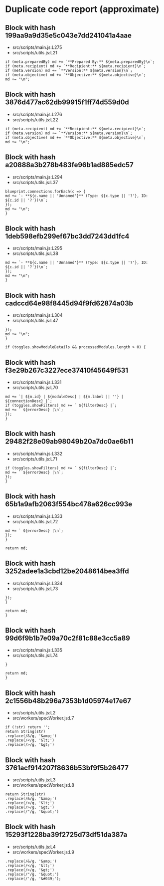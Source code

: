 # Duplicate code report (approximate)

## Block with hash 199aa9a9d35e5c043e7dd241041a4aae
- src/scripts/main.js:L275
- src/scripts/utils.js:L21
```
if (meta.preparedBy) md += `**Prepared By:** ${meta.preparedBy}\n`;
if (meta.recipient) md += `**Recipient:** ${meta.recipient}\n`;
if (meta.version) md += `**Version:** ${meta.version}\n`;
if (meta.objective) md += `**Objective:** ${meta.objective}\n`;
md += "\n";
```

## Block with hash 3876d477ac62db99915f1ff74d559d0d
- src/scripts/main.js:L276
- src/scripts/utils.js:L22
```
if (meta.recipient) md += `**Recipient:** ${meta.recipient}\n`;
if (meta.version) md += `**Version:** ${meta.version}\n`;
if (meta.objective) md += `**Objective:** ${meta.objective}\n`;
md += "\n";

```

## Block with hash a20888a3b278b483fe96b1ad885edc57
- src/scripts/main.js:L294
- src/scripts/utils.js:L37
```
blueprint.connections.forEach(c => {
md += `- **${c.name || 'Unnamed'}** (Type: ${c.type || '?'}, ID: ${c.id || '?'})\n`;
});
md += "\n";
}
```

## Block with hash 1deb598efb299ef67bc3dd7243dd1fc4
- src/scripts/main.js:L295
- src/scripts/utils.js:L38
```
md += `- **${c.name || 'Unnamed'}** (Type: ${c.type || '?'}, ID: ${c.id || '?'})\n`;
});
md += "\n";
}

```

## Block with hash cadccd64e98f8445d94f9fd62874a03b
- src/scripts/main.js:L304
- src/scripts/utils.js:L47
```
});
md += "\n";
}

if (toggles.showModuleDetails && processedModules.length > 0) {
```

## Block with hash f3e29b267c3227ece37410f45649f531
- src/scripts/main.js:L331
- src/scripts/utils.js:L70
```
md += `| ${m.id} | ${moduleDesc} | ${m.label || ''} | ${connectionDesc} |`;
if (toggles.showFilters) md += ` ${filterDesc} |`;
md += ` ${errorDesc} |\n`;
});
}
```

## Block with hash 29482f28e09ab98049b20a7dc0ae6b11
- src/scripts/main.js:L332
- src/scripts/utils.js:L71
```
if (toggles.showFilters) md += ` ${filterDesc} |`;
md += ` ${errorDesc} |\n`;
});
}

```

## Block with hash 65b1a9afb2063f554bc478a626cc993e
- src/scripts/main.js:L333
- src/scripts/utils.js:L72
```
md += ` ${errorDesc} |\n`;
});
}

return md;
```

## Block with hash 3252adee1a3cbd12be2048614bea3ffd
- src/scripts/main.js:L334
- src/scripts/utils.js:L73
```
});
}

return md;
}
```

## Block with hash 99d6f9b1b7e09a70c2f81c88e3cc5a89
- src/scripts/main.js:L335
- src/scripts/utils.js:L74
```
}

return md;
}

```

## Block with hash 2c1556b48b296a7353b1d05974e17e67
- src/scripts/utils.js:L2
- src/workers/specWorker.js:L7
```
if (!str) return '';
return String(str)
.replace(/&/g, '&amp;')
.replace(/</g, '&lt;')
.replace(/>/g, '&gt;')
```

## Block with hash 3761acf914207f8636b53bf9f5b26477
- src/scripts/utils.js:L3
- src/workers/specWorker.js:L8
```
return String(str)
.replace(/&/g, '&amp;')
.replace(/</g, '&lt;')
.replace(/>/g, '&gt;')
.replace(/"/g, '&quot;')
```

## Block with hash 15293f1228ba39f2725d73df51da387a
- src/scripts/utils.js:L4
- src/workers/specWorker.js:L9
```
.replace(/&/g, '&amp;')
.replace(/</g, '&lt;')
.replace(/>/g, '&gt;')
.replace(/"/g, '&quot;')
.replace(/'/g, '&#039;');
```

